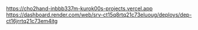 https://cho2hand-inbbb337m-kurok00s-projects.vercel.app
https://dashboard.render.com/web/srv-ct15q8rtq21c73eluoug/deploys/dep-ct16jrrtq21c73em4itg
